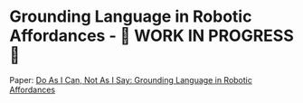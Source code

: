 Grounding Language in Robotic Affordances - 🚧 WORK IN PROGRESS 🚧
================

<!-- WARNING: THIS FILE WAS AUTOGENERATED! DO NOT EDIT! -->

Paper: [Do As I Can, Not As I Say: Grounding Language in Robotic
Affordances](https://say-can.github.io/assets/palm_saycan.pdf)
